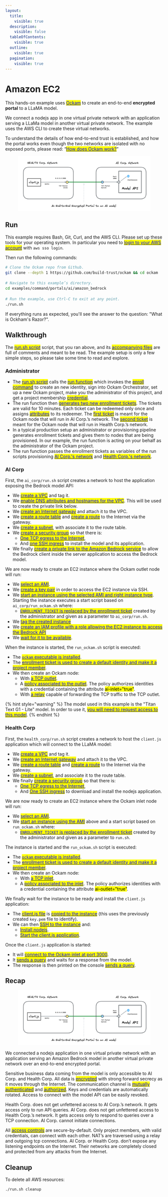 ```yaml
---
layout:
  title:
    visible: true
  description:
    visible: false
  tableOfContents:
    visible: true
  outline:
    visible: true
  pagination:
    visible: true
---
```


# Amazon EC2

This hands-on example uses [<mark style="color:blue;">Ockam</mark>](../../) to create an end-to-end **encrypted portal** to a LLaMA model.

We connect a nodejs app in one virtual private network with an application serving a LLaMa model in another virtual private network.
The example uses the AWS CLI to create these virtual networks.

To understand the details of how end-to-end trust is established, and how the portal works even though the two networks are isolated with no exposed ports, please read: “[<mark style="color:blue;">How does Ockam work?</mark>](../../how-does-ockam-work.md)”

<figure><img src="../../.gitbook/assets/portals-ai.png" alt=""><figcaption></figcaption></figure>

## Run

This example requires Bash, Git, Curl, and the AWS CLI. Please set up these tools for your operating system.
In particular you need to [<mark style="color:blue;">login to your AWS account</mark>](https://docs.aws.amazon.com/cli/latest/userguide/sso-configure-profile-token.html) with `aws sso login`.

Then run the following commands:

```bash
# Clone the Ockam repo from Github.
git clone --depth 1 https://github.com/build-trust/ockam && cd ockam

# Navigate to this example’s directory.
cd examples/command/portals/ai/amazon_bedrock

# Run the example, use Ctrl-C to exit at any point.
./run.sh
```

If everything runs as expected, you'll see the answer to the question: "What is Ockham's Razor?".

## Walkthrough

The [<mark style="color:blue;">run.sh script</mark>](https://github.com/build-trust/ockam/blob/develop/examples/command/portals/ai/amazon_bedrock/run.sh) script,
that you ran above, and its [<mark style="color:blue;">accompanying files</mark>](https://github.com/build-trust/ockam/tree/develop/examples/command/portals/ai/amazon_bedrock)
are full of comments and meant to be read. The example setup is only a few simple steps, so please take some time to read and explore.

### Administrator

- The [<mark style="color:blue;">run.sh script</mark>](https://github.com/build-trust/ockam/blob/develop/examples/command/portals/ai/amazon_bedrock/run.sh)
  calls the [<mark style="color:blue;">run function</mark>](https://github.com/build-trust/ockam/blob/develop/examples/command/portals/ai/amazon_bedrock/run.sh#L14)
  which invokes the [<mark style="color:blue;">enroll command</mark>](https://github.com/build-trust/ockam/blob/develop/examples/command/portals/databases/ai/amazon_bedrock/run.sh#L27) to
  create an new identity, sign into Ockam Orchestrator, set up a new Ockam project, make you the administrator of this project, and get a project membership [<mark style="color:blue;">credential</mark>](../../reference/protocols/identities.md#credentials).
- The run function then [<mark style="color:blue;">generates two new enrollment tickets</mark>](https://github.com/build-trust/ockam/blob/develop/examples/command/portals/ai/amazon_bedrock/run.sh#L36-L45). The tickets are valid for 10 minutes.
  Each ticket can be redeemed only once and assigns [<mark style="color:blue;">attributes</mark>](../../reference/protocols/identities.md#credentials) to its redeemer.
  The [<mark style="color:blue;">first ticket</mark>](https://github.com/build-trust/ockam/blob/develop/examples/command/portals/ai/amazon_bedrock/run.sh#L36-L37) is meant for the Ockam node that will run in AI Corp.’s network.
  The [<mark style="color:blue;">second ticket</mark>](https://github.com/build-trust/ockam/blob/develop/examples/command/portals/ai/amazon_bedrock/run.sh#L44-L45) is meant for the Ockam node that will run in Health Corp.’s network.
- In a typical production setup an administrator or provisioning pipeline generates enrollment tickets and gives them to nodes that are being provisioned.
  In our example, the run function is acting on your behalf as the administrator of the Ockam project.
- The run function passes the enrollment tickets as variables of the run scripts provisioning [<mark style="color:blue;">AI Corp.'s network</mark>](https://github.com/build-trust/ockam/blob/develop/examples/command/portals/ai/amazon_bedrock/run.sh#L50C35-L50C52)
  and [<mark style="color:blue;">Health Corp.'s network</mark>](https://github.com/build-trust/ockam/blob/develop/examples/command/portals/ai/amazon_bedrock/run.sh#L55C39-L55C60).

### AI Corp

First, the `ai_corp/run.sh` script creates a network to host the application exposing the Bedrock model API:

- We [<mark style="color:blue;">create a VPC</mark>](https://github.com/build-trust/ockam/blob/develop/examples/command/portals/ai/amazon_bedrock/ai_corp/run.sh#L11-L12) and tag it.
- We [<mark style="color:blue;">enable DNS attributes and hostnames for the VPC</mark>](https://github.com/build-trust/ockam/blob/develop/examples/command/portals/ai/amazon_bedrock/ai_corp/run.sh#L13-L14). This will be used to create the private link below.
- We [<mark style="color:blue;">create an Internet gateway</mark>](https://github.com/build-trust/ockam/blob/develop/examples/command/portals/ai/amazon_bedrock/ai_corp/run.sh#L17-L18) and attach it to the VPC.
- We [<mark style="color:blue;">create a route table</mark>](https://github.com/build-trust/ockam/blob/develop/examples/command/portals/ai/amazon_bedrock/ai_corp/run.sh#L21) and [<mark style="color:blue;">create a route</mark>](https://github.com/build-trust/ockam/blob/develop/examples/command/portals/ai/amazon_bedrock/ai_corp/run.sh#L22) to the Internet via the gateway.
- We [<mark style="color:blue;">create a subnet</mark>](https://github.com/build-trust/ockam/blob/develop/examples/command/portals/ai/amazon_bedrock/ai_corp/run.sh#L25-L29), with associate it to the route table.
- We [<mark style="color:blue;">create a security group</mark>](https://github.com/build-trust/ockam/blob/develop/examples/command/portals/ai/amazon_bedrock/ai_corp/run.sh#L34-L37) so that there is:
  - [<mark style="color:blue;">One TCP egress to the Internet</mark>](https://github.com/build-trust/ockam/blob/develop/examples/command/portals/ai/amazon_bedrock/ai_corp/run.sh#L36),
  - And [<mark style="color:blue;">one SSH ingress</mark>](https://github.com/build-trust/ockam/blob/develop/examples/command/portals/ai/amazon_bedrock/ai_corp/run.sh#L37) to install the model and its application.
- We finally [<mark style="color:blue;">create a private link to the Amazon Bedrock service</mark>](https://github.com/build-trust/ockam/blob/develop/examples/command/portals/ai/amazon_bedrock/ai_corp/run.sh#L39-L42) to allow the Bedrock client inside the server application to access the Bedrock model.

We are now ready to create an EC2 instance where the Ockam outlet node will run:

- We [<mark style="color:blue;">select an AMI</mark>](https://github.com/build-trust/ockam/blob/develop/examples/command/portals/ai/amazon_bedrock/ai_corp/run.sh#L48-L50).
- We [<mark style="color:blue;">create a key pair</mark>](https://github.com/build-trust/ockam/blob/develop/examples/command/portals/ai/amazon_bedrock/ai_corp/run.sh#L52-L54) in order to access the EC2 instance via SSH.
- We [<mark style="color:blue;">start an instance using the selected AMI and right instance type</mark>](https://github.com/build-trust/ockam/blob/develop/examples/command/portals/ai/amazon_bedrock/ai_corp/run.sh#L55-L59).
  Starting the instance executes a start script based on `ai_corp/run_ockam.sh` where:
  - [<mark style="color:blue;">`ENROLLMENT_TICKET` is replaced by the enrollment ticket</mark>](https://github.com/build-trust/ockam/blob/develop/examples/command/portals/ai/amazon_bedrock/ai_corp/run.sh#L55) created by the administrator and given as a parameter to `ai_corp/run.sh`.
- We [<mark style="color:blue;">tag the created instance</mark>](https://github.com/build-trust/ockam/blob/develop/examples/command/portals/ai/amazon_bedrock/ai_corp/run.sh#L59)
- We [<mark style="color:blue;">create an IAM profile with a role allowing the EC2 instance to access the Bedrock API</mark>](https://github.com/build-trust/ockam/blob/develop/examples/command/portals/ai/amazon_bedrock/ai_corp/run.sh#L61-L70)
- We [<mark style="color:blue;">wait for it to be available</mark>](https://github.com/build-trust/ockam/blob/develop/examples/command/portals/ai/amazon_bedrock/ai_corp/run.sh#L72).

When the instance is started, the `run_ockam.sh` script is executed:

- The [<mark style="color:blue;">`ockam` executable is installed</mark>](https://github.com/build-trust/ockam/blob/develop/examples/command/portals/ai/amazon_bedrock/ai_corp/run_ockam.sh#L10-L11).
- The [<mark style="color:blue;">enrollment ticket is used to create a default identity and make it a project member</mark>](https://github.com/build-trust/ockam/blob/develop/examples/command/portals/ai/amazon_bedrock/ai_corp/run_ockam.sh#L26).
- We then create an Ockam node:
  - With [<mark style="color:blue;">a TCP outlet</mark>](https://github.com/build-trust/ockam/blob/develop/examples/command/portals/ai/amazon_bedrock/ai_corp/run_ockam.sh#L38).
  - A [<mark style="color:blue;">policy associated to the outlet</mark>](https://github.com/build-trust/ockam/blob/develop/examples/command/portals/ai/amazon_bedrock/ai_corp/run_ockam.sh#L39). The policy authorizes identities with a credential containing the attribute <mark style="background-color:yellow;">ai-inlet="true"</mark>.
  - With [<mark style="color:blue;">a relay</mark>](https://github.com/build-trust/ockam/blob/develop/examples/command/portals/ai/amazon_bedrock/ai_corp/run_ockam.sh#L40) capable of forwarding the TCP traffic to the TCP outlet.

{% hint style="warning" %}
The model used in this example is the "Titan Text G1 - Lite" model. 
In order to use it, [<mark style="color:blue;">you will need to request access to this model</mark>](https://docs.aws.amazon.com/bedrock/latest/userguide/model-access.html).
{% endhint %}

### Health Corp

First, the `health_corp/run.sh` script creates a network to host the `client.js` application which will connect to the LLaMA model:

- We [<mark style="color:blue;">create a VPC</mark>](https://github.com/build-trust/ockam/blob/develop/examples/command/portals/ai/amazon_bedrock/health_corp/run.sh#L11-L12) and tag it.
- We [<mark style="color:blue;">create an Internet gateway</mark>](https://github.com/build-trust/ockam/blob/develop/examples/command/portals/ai/amazon_bedrock/health_corp/run.sh#L15-L16) and attach it to the VPC.
- We [<mark style="color:blue;">create a route table</mark>](https://github.com/build-trust/ockam/blob/develop/examples/command/portals/ai/amazon_bedrock/health_corp/run.sh#L19) and [<mark style="color:blue;">create a route</mark>](https://github.com/build-trust/ockam/blob/develop/examples/command/portals/ai/amazon_bedrock/health_corp/run.sh#L20) to the Internet via the gateway.
- We [<mark style="color:blue;">create a subnet</mark>](https://github.com/build-trust/ockam/blob/develop/examples/command/portals/ai/amazon_bedrock/health_corp/run.sh#L23-L27), and associate it to the route table.
- We finally [<mark style="color:blue;">create a security group</mark>](https://github.com/build-trust/ockam/blob/develop/examples/command/portals/ai/amazon_bedrock/health_corp/run.sh#L32-L35) so that there is:
  - [<mark style="color:blue;">One TCP egress to the Internet</mark>](https://github.com/build-trust/ockam/blob/develop/examples/command/portals/ai/amazon_bedrock/health_corp/run.sh#L34),
  - And [<mark style="color:blue;">One SSH ingress</mark>](https://github.com/build-trust/ockam/blob/develop/examples/command/portals/ai/amazon_bedrock/health_corp/run.sh#L35) to download and install the nodejs application.

We are now ready to create an EC2 instance where the Ockam inlet node will run:

- We [<mark style="color:blue;">select an AMI</mark>](https://github.com/build-trust/ockam/blob/develop/examples/command/portals/ai/amazon_bedrock/health_corp/run.sh#L40).
- We [<mark style="color:blue;">start an instance using the AMI</mark>](https://github.com/build-trust/ockam/blob/develop/examples/command/portals/ai/amazon_bedrock/health_corp/run.sh#L47-L54) above and a start script based on `run_ockam.sh` where:
  - [<mark style="color:blue;">`ENROLLMENT_TICKET` is replaced by the enrollment ticket</mark>](https://github.com/build-trust/ockam/blob/develop/examples/command/portals/ai/amazon_bedrock/health_corp/run.sh#L47) created by the administrator and given as a parameter to `run.sh`.

The instance is started and the `run_ockam.sh` script is executed:

- The [<mark style="color:blue;">`ockam` executable is installed</mark>](https://github.com/build-trust/ockam/blob/develop/examples/command/portals/ai/amazon_bedrock/health_corp/run_ockam.sh#L10-L11).
- The [<mark style="color:blue;">enrollment ticket is used to create a default identity and make it a project member</mark>](https://github.com/build-trust/ockam/blob/develop/examples/command/portals/ai/amazon_bedrock/health_corp/run_ockam.sh#L26).
- We then create an Ockam node:
  - With [<mark style="color:blue;">a TCP inlet</mark>](https://github.com/build-trust/ockam/blob/develop/examples/command/portals/ai/amazon_bedrock/health_corp/run_ockam.sh#L36).
  - A [<mark style="color:blue;">policy associated to the inlet</mark>](https://github.com/build-trust/ockam/blob/develop/examples/command/portals/ai/amazon_bedrock/health_corp/run_ockam.sh#L39).
    The policy authorizes identities with a credential containing the attribute <mark style="background-color:yellow;">ai-outlet="true"</mark>.

We finally wait for the instance to be ready and install the `client.js` application:

- The [<mark style="color:blue;">client.js file</mark>](https://github.com/build-trust/ockam/blob/develop/examples/command/portals/ai/amazon_bedrock/health_corp/client.js) is [<mark style="color:blue;">copied to the instance</mark>](https://github.com/build-trust/ockam/blob/develop/examples/command/portals/ai/amazon_bedrock/health_corp/run.sh#L56)
  (this uses the previously created `key.pem` file to identify).
- We can then [<mark style="color:blue;">SSH to the instance</mark>](https://github.com/build-trust/ockam/blob/develop/examples/command/portals/ai/amazon_bedrock/health_corp/run.sh#L57) and:
  - [<mark style="color:blue;">Install nodejs</mark>](https://github.com/build-trust/ockam/blob/develop/examples/command/portals/ai/amazon_bedrock/health_corp/run.sh#L59).
  - [<mark style="color:blue;">Start the client.js application</mark>](https://github.com/build-trust/ockam/blob/develop/examples/command/portals/ai/amazon_bedrock/health_corp/run.sh#L60).

Once the `client.js` application is started:

- It will [<mark style="color:blue;">connect to the Ockam inlet at port 3000</mark>](https://github.com/build-trust/ockam/blob/develop/examples/command/portals/ai/amazon_bedrock/health_corp/client.js#L3).
- It [<mark style="color:blue;">sends a query</mark>](https://github.com/build-trust/ockam/blob/develop/examples/command/portals/ai/amazon_bedrock/health_corp/client.js#L11) and waits for a response from the model.
- The response is then printed on the console [<mark style="color:blue;">sends a query</mark>](https://github.com/build-trust/ockam/blob/develop/examples/command/portals/ai/amazon_bedrock/health_corp/client.js#L23).

## Recap

<figure><img src="../../.gitbook/assets/portals-ai.png" alt=""><figcaption></figcaption></figure>

We connected a nodejs application in one virtual private network with an application serving an Amazon Bedrock model in another virtual private network over an end-to-end encrypted portal.

Sensitive business data coming from the model is only accessible to AI Corp. and Health Corp.
All data is [<mark style="color:blue;">encrypted</mark>](../../reference/protocols/secure-channels.md) with strong forward secrecy as it moves through the Internet.
The communication channel is [<mark style="color:blue;">mutually authenticated</mark>](../../reference/protocols/secure-channels.md) and [<mark style="color:blue;">authorized</mark>](../../reference/protocols/access-controls.md).
Keys and credentials are automatically rotated.
Access to connect with the model API can be easily revoked.

Health Corp. does not get unfettered access to AI Corp.’s network. It gets access only to run API queries.
AI Corp. does not get unfettered access to Health Corp.’s network. It gets access only to respond to queries over a TCP connection.
AI Corp. cannot initiate connections.

All [<mark style="color:blue;">access controls</mark>](../../reference/protocols/access-controls.md) are secure-by-default. Only project members, with valid credentials, can connect with each other.
NAT’s are traversed using a relay and outgoing tcp connections. AI Corp. or Health Corp. don’t expose any listening endpoints on the Internet.
Their networks are completely closed and protected from any attacks from the Internet.

## Cleanup

To delete all AWS resources:

```sh
./run.sh cleanup
```
